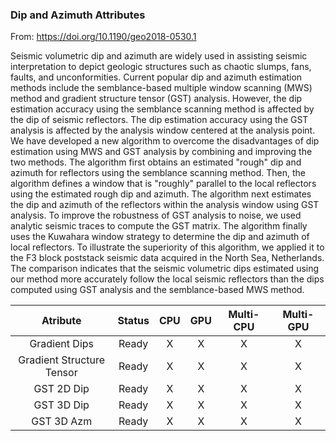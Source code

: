 ### Dip and Azimuth Attributes

From: https://doi.org/10.1190/geo2018-0530.1

Seismic volumetric dip and azimuth are widely used in assisting seismic interpretation to depict geologic structures such as chaotic slumps, fans, faults, and unconformities. Current popular dip and azimuth estimation methods include the semblance-based multiple window scanning (MWS) method and gradient structure tensor (GST) analysis. However, the dip estimation accuracy using the semblance scanning method is affected by the dip of seismic reflectors. The dip estimation accuracy using the GST analysis is affected by the analysis window centered at the analysis point. We have developed a new algorithm to overcome the disadvantages of dip estimation using MWS and GST analysis by combining and improving the two methods. The algorithm first obtains an estimated "rough" dip and azimuth for reflectors using the semblance scanning method. Then, the algorithm defines a window that is "roughly" parallel to the local reflectors using the estimated rough dip and azimuth. The algorithm next estimates the dip and azimuth of the reflectors within the analysis window using GST analysis. To improve the robustness of GST analysis to noise, we used analytic seismic traces to compute the GST matrix. The algorithm finally uses the Kuwahara window strategy to determine the dip and azimuth of local reflectors. To illustrate the superiority of this algorithm, we applied it to the F3 block poststack seismic data acquired in the North Sea, Netherlands. The comparison indicates that the seismic volumetric dips estimated using our method more accurately follow the local seismic reflectors than the dips computed using GST analysis and the semblance-based MWS method.

|       **Atribute**         | **Status** | **CPU** | **GPU** | **Multi-CPU** | **Multi-GPU** |
|:--------------------------:|:----------:|:-------:|:-------:|:-------------:|:-------------:|
|      Gradient Dips         |    Ready   |    X    |    X    |       X       |       X       |
| Gradient Structure Tensor  |    Ready   |    X    |    X    |       X       |       X       |
|       GST 2D Dip           |    Ready   |    X    |    X    |       X       |       X       |
|       GST 3D Dip           |    Ready   |    X    |    X    |       X       |       X       |
|       GST 3D Azm           |    Ready   |    X    |    X    |       X       |       X       |

